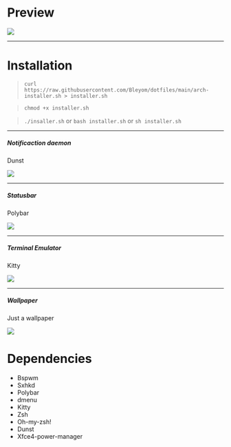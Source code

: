 # Preview

<img src="https://i.imgur.com/K45fwvR.jpg"></img>

-----------------------------------------

# Installation

> ` curl https://raw.githubusercontent.com/Bleyom/dotfiles/main/arch-installer.sh > installer.sh `

> `chmod +x installer.sh`

> `./insaller.sh`
or
`bash installer.sh`
or
`sh installer.sh`

-----------------------------------------

<h5>Notificaction daemon</h5>
<p>Dunst</p>
<img src="https://i.imgur.com/eneCZD1.png"></img>

-----------------------------------------

<h5>Statusbar</h5>
<p>Polybar</p>
<img src="https://i.imgur.com/Gd6BmBG.png"></img>


-----------------------------------------

<h5>Terminal Emulator</h5>
<p>Kitty</p>
<img src="https://i.imgur.com/saaD1YS.png"></img>

-----------------------------------------

<h5>Wallpaper</h5>
<p>Just a wallpaper</p>
<img src="https://i.imgur.com/jqx2jXM.png"></img>

# Dependencies

- Bspwm <br>
- Sxhkd <br>
- Polybar <br>
- dmenu <br>
- Kitty <br>
- Zsh <br>
- Oh-my-zsh! <br>
- Dunst <br>
- Xfce4-power-manager

